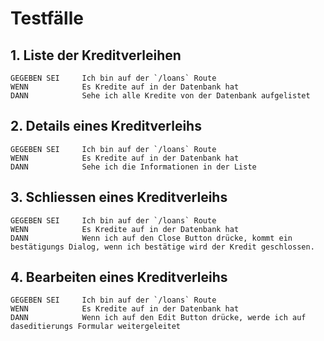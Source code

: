 # Testfälle



## 1. Liste der Kreditverleihen

```
GEGEBEN SEI     Ich bin auf der `/loans` Route
WENN            Es Kredite auf in der Datenbank hat
DANN            Sehe ich alle Kredite von der Datenbank aufgelistet
```

## 2. Details eines Kreditverleihs

```
GEGEBEN SEI     Ich bin auf der `/loans` Route
WENN            Es Kredite auf in der Datenbank hat
DANN            Sehe ich die Informationen in der Liste
```

## 3. Schliessen eines Kreditverleihs

```
GEGEBEN SEI     Ich bin auf der `/loans` Route
WENN            Es Kredite auf in der Datenbank hat
DANN            Wenn ich auf den Close Button drücke, kommt ein bestätigungs Dialog, wenn ich bestätige wird der Kredit geschlossen.
```

## 4. Bearbeiten eines Kreditverleihs

```
GEGEBEN SEI     Ich bin auf der `/loans` Route
WENN            Es Kredite auf in der Datenbank hat
DANN            Wenn ich auf den Edit Button drücke, werde ich auf daseditierungs Formular weitergeleitet
```
